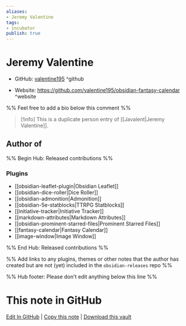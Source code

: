 ```yaml
---
aliases:
- Jeremy Valentine
tags:
- incubator
publish: true
---
```


# Jeremy Valentine

- GitHub: [valentine195](https://github.com/valentine195/) ^github
<!-- - Discord: `@` ^discord-->
- Website: <https://github.com/valentine195/obsidian-fantasy-calendar> ^website
<!-- - [[Publish sites|Publish site]]: <https://> ^publish-->

%% Feel free to add a bio below this comment %%

>[!info] This is a duplicate person entry of [[Javalent|Jeremy Valentine]].

## Author of

%% Begin Hub: Released contributions %%
### Plugins
- [[obsidian-leaflet-plugin|Obsidian Leaflet]]
- [[obsidian-dice-roller|Dice Roller]]
- [[obsidian-admonition|Admonition]]
- [[obsidian-5e-statblocks|TTRPG Statblocks]]
- [[initiative-tracker|Initiative Tracker]]
- [[markdown-attributes|Markdown Attributes]]
- [[obsidian-prominent-starred-files|Prominent Starred Files]]
- [[fantasy-calendar|Fantasy Calendar]]
- [[image-window|Image Window]]

%% End Hub: Released contributions %%

%% Add links to any plugins, themes or other notes that the author has created but are not (yet) included in the `obsidian-releases` repo %%

<!--
### Unlisted plugins
-->

<!--
### Others
-->

<!--
## Sponsor this author
-->

<!-- - [[GitHub sponsors]]: [Sponsor @valentine195 on GitHub Sponsors](https://github.com/sponsors/valentine195) ^github-sponsor-->
<!-- - [[Buy me a coffee]]: <https://> ^buy-me-a-coffee-->
<!-- - [[PayPal]]: <https://> ^paypal-->
<!-- - [[Patreon]]: <https://> ^patreon-->

<!--
## Follow this author
-->

<!-- - [[YouTube Channels|On YouTube]]: <https://> ^youtube-->
<!-- - Twitter: <https://> ^twitter-->
<!-- - ... -->

%% Hub footer: Please don't edit anything below this line %%

# This note in GitHub

<span class="git-footer">[Edit In GitHub](https://github.dev/obsidian-community/obsidian-hub/blob/main/01%20-%20Community/People/valentine195.md "git-hub-edit-note") | [Copy this note](https://raw.githubusercontent.com/obsidian-community/obsidian-hub/main/01%20-%20Community/People/valentine195.md "git-hub-copy-note") | [Download this vault](https://github.com/obsidian-community/obsidian-hub/archive/refs/heads/main.zip "git-hub-download-vault") </span>

